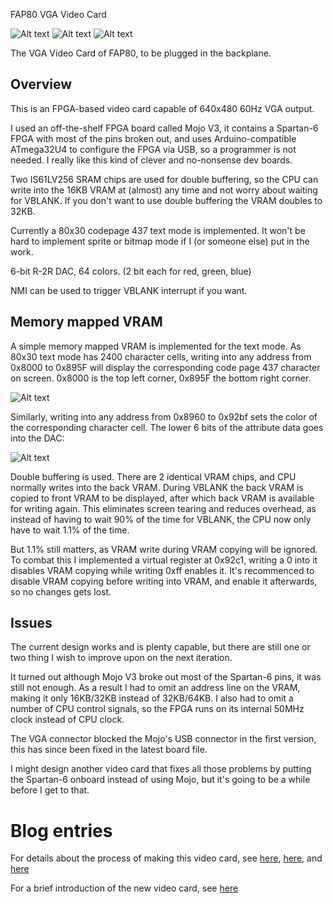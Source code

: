 FAP80 VGA Video Card

![Alt text](http://i.imgur.com/NHdjSi6.png)
![Alt text](http://i.imgur.com/RHG6iHQ.jpg)
![Alt text](http://i.imgur.com/f2OT7do.jpg)

The VGA Video Card of FAP80, to be plugged in the backplane.

## Overview

This is an FPGA-based video card capable of 640x480 60Hz VGA output.

I used an off-the-shelf FPGA board called Mojo V3, it contains a Spartan-6 FPGA with most of the pins broken out, and uses Arduino-compatible ATmega32U4 to configure the FPGA via USB, so a programmer is not needed. I really like this kind of clever and no-nonsense dev boards.

Two IS61LV256 SRAM chips are used for double buffering, so the CPU can write into the 16KB VRAM at (almost) any time and not worry about waiting for VBLANK. If you don't want to use double buffering the VRAM doubles to 32KB.

Currently a 80x30 codepage 437 text mode is implemented. It won't be hard to implement sprite or bitmap mode if I (or someone else) put in the work.


6-bit R-2R DAC, 64 colors. (2 bit each for red, green, blue)

NMI can be used to trigger VBLANK interrupt if you want.

## Memory mapped VRAM

A simple memory mapped VRAM is implemented for the text mode. As 80x30 text mode has 2400 character cells, writing into any address from 0x8000 to 0x895F will display the corresponding code page 437 character on screen. 0x8000 is the top left corner, 0x895F the bottom right corner.

![Alt text](http://i.imgur.com/2tsq7oi.jpg)

Similarly, writing into any address from 0x8960 to 0x92bf sets the color of the corresponding character cell. The lower 6 bits of the attribute data goes into the DAC:

![Alt text](http://i.imgur.com/OiliBPQ.png)


Double buffering is used. There are 2 identical VRAM chips, and CPU normally writes into the back VRAM. During VBLANK the back VRAM is copied to front VRAM to be displayed, after which back VRAM is available for writing again. This eliminates screen tearing and reduces overhead, as instead of having to wait 90% of the time for VBLANK, the CPU now only have to wait 1.1% of the time. 

But 1.1% still matters, as VRAM write during VRAM copying will be ignored. To combat this I implemented a virtual register at 0x92c1, writing a 0 into it disables VRAM copying while writing 0xff enables it. It's recommenced to disable VRAM copying before writing into VRAM, and enable it afterwards, so no changes gets lost. 

## Issues

The current design works and is plenty capable, but there are still one or two thing I wish to improve upon on the next iteration.

It turned out although Mojo V3 broke out most of the Spartan-6 pins, it was still not enough. As a result I had to omit an address line on the VRAM, making it only 16KB/32KB instead of 32KB/64KB. I also had to omit a number of CPU control signals, so the FPGA runs on its internal 50MHz clock instead of CPU clock. 

The VGA connector blocked the Mojo's USB connector in the first version, this has since been fixed in the latest board file.

I might design another video card that fixes all those problems by putting the Spartan-6 onboard instead of using Mojo, but it's going to be a while before I get to that.

# Blog entries

For details about the process of making this video card, see [here](https://dekunukem.wordpress.com/2016/03/04/putting-the-f-in-fap-vga-controller-part-1-character-generator/), [here](https://dekunukem.wordpress.com/2016/03/09/got-my-mojo-working-character-attributes-vga-board-double-buffering-and-cpu-interface/), and [here](https://dekunukem.wordpress.com/2016/03/15/fap-says-hello-world/)

For a brief introduction of the new video card, see [here](https://dekunukem.wordpress.com/2016/12/24/fap-reborn-cpu-board-memory-board-video-card/)